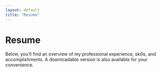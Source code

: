 ```yaml
---
layout: default
title: "Resume"
---
```

# Resume

Below, you’ll find an overview of my professional experience, skills, and accomplishments. A downloadable version is also available for your convenience.
